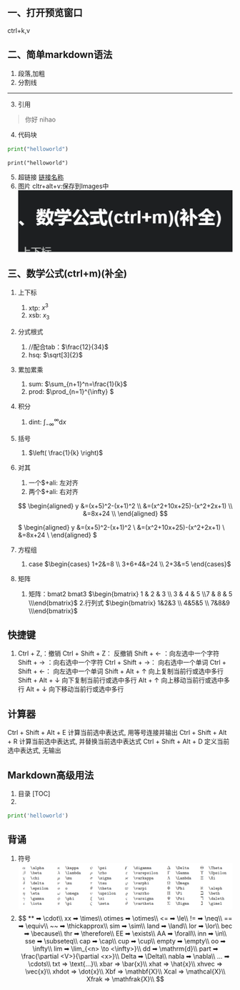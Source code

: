 ## 一、打开预览窗口
ctrl+k,v
## 二、简单markdown语法
1. 段落,加粗
2. 分割线
---
3. 引用
>你好
>nihao
4. 代码块
```python
print("helloworld")
```

```python{.line-numbers}
print("helloworld")
```
5.  超链接
   [链接名称](链接地址)
6. 图片
    cltr+alt+v:保存到Images中
    ![](Images/20230717065823.png)


## 三、数学公式(ctrl+m)(补全)

1. 上下标
   1. xtp: $x^{3}$
   2. xsb: $x_{3}$

2. 分式根式
   1. //配合tab：$\frac{12}{34}$
   2. hsq: $\sqrt[3]{2}$

3. 累加累乘
   1. sum: $\sum_{n+1}^n=\frac{1}{k}$
   2. prod: $\prod_{n=1}^{\infty} $

4. 积分
   1. dint: $\int_{-\infty}^{\infty}  \mathrm{d}x$

5. 括号
   1. $\left(  \frac{1}{k} \right)$
6. 对其
   1. 一个$+ali: 左对齐
   2. 两个$+ali: 右对齐

   $$
   \begin{aligned}
   y &=(x+5)^2-(x+1)^2 \\
   &=(x^2+10x+25)-(x^2+2x+1) \\
   &=8x+24 \\
   \end{aligned}
   $$

   $
   \begin{aligned}
   y &=(x+5)^2-(x+1)^2 \\
   &=(x^2+10x+25)-(x^2+2x+1) \\
   &=8x+24 \\
   \end{aligned}
   $

7. 方程组
   1. case
   $\begin{cases} 
   1+2&=8  \\
   3+6+4&=24 \\
   2+3&=5 
   \end{cases}$

8. 矩阵
   1. 矩阵：bmat2 bmat3
   $\begin{bmatrix} 1 & 2  & 3 \\ 3 & 4 & 5 \\7  & 8 & 5 \\\end{bmatrix}$
   2.行列式
   $\begin{bmatrix} 1&2&3 \\ 4&5&5 \\ 7&8&9 \\\end{bmatrix}$

## 快捷键

1. Ctrl + Z,：撤销
Ctrl + Shift + Z： 反撤销
Shift + ← ：向左选中一个字符
Shift + → ：向右选中一个字符
Ctrl + Shift + →： 向右选中一个单词
Ctrl + Shift + ←： 向左选中一个单词
Shift + Alt + ↑ 向上复制当前行或选中多行
Shift + Alt + ↓ 向下复制当前行或选中多行
Alt + ↑ 向上移动当前行或选中多行
Alt + ↓ 向下移动当前行或选中多行

## 计算器
Ctrl + Shift + Alt + E 计算当前选中表达式, 用等号连接并输出
Ctrl + Shift + Alt + R 计算当前选中表达式, 并替换当前选中表达式
Ctrl + Shift + Alt + D 定义当前选中表达式, 无输出

## Markdown高级用法
1. 目录
   [TOC]
2. 
```python
print('helloworld')
```

## 背诵

1. 符号
![](Images/20230717065913.png)
1. $$
**  ➡  \cdot\\
xx  ➡  \times\\
otimes  ➡  \otimes\\
<=  ➡  \le\\
!=  ➡  \neq\\
==  ➡  \equiv\\
~~  ➡  \thickapprox\\
sim  ➡  \sim\\
land  ➡  \land\\
lor  ➡ \lor\\
bec  ➡  \because\\
thr  ➡  \therefore\\
EE  ➡  \exists\\
AA  ➡  \forall\\
inn  ➡  \in\\
sse  ➡  \subseteq\\
cap  ➡  \cap\\
cup  ➡  \cup\\
empty  ➡  \empty\\
oo  ➡  \infty\\
lim  ➡  \lim_{<n> \to <\infty>}\\
dd  ➡  \mathrm{d}\\
part  ➡  \frac{\partial <V>}{\partial <x>}\\
Delta  ➡  \Delta\\
nabla  ➡  \nabla\\
...  ➡  \cdots\\
txt  =>  \text{...}\\
xbar  =>  \bar{x}\\
xhat  =>  \hat{x}\\
xhvec  =>  \vec{x}\\
xhdot  =>  \dot{x}\\
Xbf  =>  \mathbf{X}\\
Xcal  =>  \mathcal{X}\\
Xfrak  =>  \mathfrak{X}\\
$$






